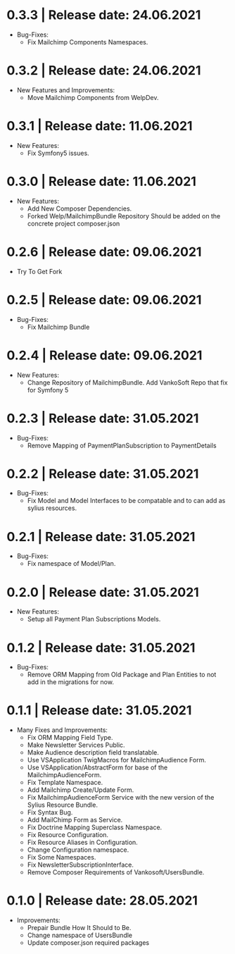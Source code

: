 0.3.3	|	Release date: **24.06.2021**
============================================
* Bug-Fixes:
  - Fix Mailchimp Components Namespaces.


0.3.2	|	Release date: **24.06.2021**
============================================
* New Features and Improvements:
  - Move Mailchimp Components from WelpDev.


0.3.1	|	Release date: **11.06.2021**
============================================
* New Features:
  - Fix Symfony5 issues.


0.3.0	|	Release date: **11.06.2021**
============================================
* New Features:
  - Add New Composer Dependencies.
  - Forked Welp/MailchimpBundle Repository Should be added on the concrete project composer.json


0.2.6	|	Release date: **09.06.2021**
============================================
* Try To Get Fork


0.2.5	|	Release date: **09.06.2021**
============================================
* Bug-Fixes:
  - Fix Mailchimp Bundle


0.2.4	|	Release date: **09.06.2021**
============================================
* New Features:
  - Change Repository of MailchimpBundle. Add VankoSoft Repo that fix for Symfony 5


0.2.3	|	Release date: **31.05.2021**
============================================
* Bug-Fixes:
  - Remove Mapping of PaymentPlanSubscription to PaymentDetails


0.2.2	|	Release date: **31.05.2021**
============================================
* Bug-Fixes:
  - Fix Model and Model Interfaces to be compatable and to can add as sylius resources.


0.2.1	|	Release date: **31.05.2021**
============================================
* Bug-Fixes:
  - Fix namespace of Model/Plan.


0.2.0	|	Release date: **31.05.2021**
============================================
* New Features:
  - Setup all Payment Plan Subscriptions Models.


0.1.2	|	Release date: **31.05.2021**
============================================
* Bug-Fixes:
  - Remove ORM Mapping from Old Package and Plan Entities to not add in the migrations for now.


0.1.1	|	Release date: **31.05.2021**
============================================
* Many Fixes and Improvements:
  - Fix ORM Mapping Field Type.
  - Make Newsletter Services Public.
  - Make Audience description field translatable.
  - Use VSApplication TwigMacros for MailchimpAudience Form.
  - Use VSApplication/AbstractForm for base of the MailchimpAudienceForm.
  - Fix Template Namespace.
  - Add Mailchimp Create/Update Form.
  - Fix MailchimpAudienceForm Service with the new version of the Sylius Resource Bundle.
  - Fix Syntax Bug.
  - Add MailChimp Form as Service.
  - Fix Doctrine Mapping Superclass Namespace.
  - Fix Resource Configuration.
  - Fix Resource Aliases in Configuration.
  - Change Configuration namespace.
  - Fix Some Namespaces.
  - Fix NewsletterSubscriptionInterface.
  - Remove Composer Requirements of Vankosoft/UsersBundle.


0.1.0	|	Release date: **28.05.2021**
============================================
* Improvements:
  - Prepair Bundle How It Should to Be.
  - Change namespace of UsersBundle
  - Update composer.json required packages


